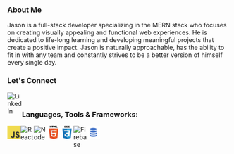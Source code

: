 ### About Me

Jason is a full-stack developer specializing in the MERN stack who focuses on creating visually appealing and functional web experiences. He is dedicated to life-long learning and developing meaningful projects that create a positive impact. Jason is naturally approachable, has the ability to fit in with any team and constantly strives to be a better version of himself every single day.

<!---
### My Web Portfolio
[<img align="left" alt="Web portfolio" width="30px" src="https://user-images.githubusercontent.com/58869791/109558019-b9232e00-7a8d-11eb-9ca9-85274fd40acc.png" />][webprofile]
</br>
--->

### Let's Connect

[<img align="left" alt="LinkedIn" width="33px" src="https://user-images.githubusercontent.com/58869791/109557731-55990080-7a8d-11eb-85f2-11607016cfe2.png" />][linkedin]

</br>

### Languages, Tools & Frameworks:
<!---<img align="left" alt="Java" width="30px" src="https://cdn.vox-cdn.com/thumbor/-KCcGWaFIBC2YlTyt2V_875JI9M=/43x0:593x367/1400x1400/filters:focal(43x0:593x367):format(jpeg)/cdn.vox-cdn.com/uploads/chorus_image/image/48667835/dbgxt2rvpd26udoyzcqn.0.0.jpg"/>--->
<!---<img align="left" alt="C" width="30px" src="https://cdn.iconscout.com/icon/free/png-64/c-58-1175247.png"/>--->
<!---<img align="left" alt="C++" width="30px" src="https://img.stackshare.io/service/1049/cplusplus.png"/>--->
<img align="left" alt="JavaScript" width="30px" src="https://raw.githubusercontent.com/github/explore/80688e429a7d4ef2fca1e82350fe8e3517d3494d/topics/javascript/javascript.png"/>
<img align="left" alt="React" width="30px" src="https://img.stackshare.io/service/1020/OYIaJ1KK.png"/>
<!---<img align="left" alt="React Native" width="30px" src="https://img.stackshare.io/service/2699/KoK6gHzp.jpg"/>--->
<!---<img align="left" alt="Vue" width="30px" src="https://user-images.githubusercontent.com/58869791/121575165-e6ac3b80-c9db-11eb-900e-30ea83b69041.png"/>--->
<img align="left" alt="Node" width="30px" src="https://img.stackshare.io/service/1011/n1JRsFeB_400x400.png"/>
<!---<img align="left" alt="Android Studio" width="30px" src="https://img.stackshare.io/service/1447/AyreX9yf.jpeg"/>--->
<img align="left" alt="HTML5" width="30px" src="https://raw.githubusercontent.com/github/explore/80688e429a7d4ef2fca1e82350fe8e3517d3494d/topics/html/html.png"/>
<img align="left" alt="CSS3" width="30px" src="https://raw.githubusercontent.com/github/explore/80688e429a7d4ef2fca1e82350fe8e3517d3494d/topics/css/css.png"/>
<img align="left" alt="Firebase" width="30px" src="https://img.stackshare.io/service/116/cZLxNFZS.jpg"/>
<img align="left" alt="SQL" width="30px" src="https://raw.githubusercontent.com/github/explore/80688e429a7d4ef2fca1e82350fe8e3517d3494d/topics/sql/sql.png"/>
<!---<img align="left" alt="GitLab" width="30px" src="https://user-images.githubusercontent.com/58869791/121922200-95a78a80-ccee-11eb-9efe-b2a3ec205335.jpg"/>--->






[linkedin]: https://www.linkedin.com/in/rivera-jason/
[webprofile]: http://www.jasonrivera.xyz/
